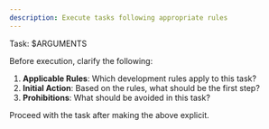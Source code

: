 ```yaml
---
description: Execute tasks following appropriate rules
---
```


Task: $ARGUMENTS

Before execution, clarify the following:

1. **Applicable Rules**: Which development rules apply to this task?
2. **Initial Action**: Based on the rules, what should be the first step?
3. **Prohibitions**: What should be avoided in this task?

Proceed with the task after making the above explicit.